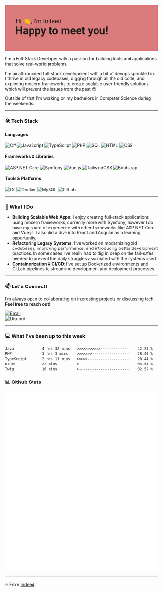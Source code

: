 <img src="https://github.com/Indeedornot/Indeedornot/blob/main/header.png" alt="Hi, I'm Indeed. Happy to meet you">

I'm a Full-Stack Developer with a passion for building tools and applications that solve real-world problems. 

I'm an all-rounded full-stack development with a bit of devops sprinkled in.
<br>I thrive in old legacy codebases, digging through all the old code, and exploring modern frameworks to create scalable user-friendly solutions which will prevent the issues from the past 😉

Outside of that I'm working on my bachelors in Computer Science during the weekends.

---

### 🛠️ Tech Stack

#### **Languages**
![C#](https://img.shields.io/badge/-C%23-239120?logo=c-sharp&logoColor=white)
![JavaScript](https://img.shields.io/badge/-JavaScript-F7DF1E?logo=javascript&logoColor=black)
![TypeScript](https://img.shields.io/badge/-TypeScript-3178C6?logo=typescript&logoColor=white)
![PHP](https://img.shields.io/badge/-PHP-777BB4?logo=php&logoColor=white)
![SQL](https://img.shields.io/badge/-SQL-4479A1?logo=mysql&logoColor=white)
![HTML](https://img.shields.io/badge/-HTML-E34F26?logo=html5&logoColor=white)
![CSS](https://img.shields.io/badge/-CSS-1572B6?logo=css3&logoColor=white)

#### **Frameworks & Libraries**
![ASP.NET Core](https://img.shields.io/badge/-ASP.NET%20Core-512BD4?logo=.net&logoColor=white)
![Symfony](https://img.shields.io/badge/-Symfony-000000?logo=symfony&logoColor=white)
![Vue.js](https://img.shields.io/badge/-Vue.js-4FC08D?logo=vue.js&logoColor=white)
![TailwindCSS](https://img.shields.io/badge/-TailwindCSS-06B6D4?logo=tailwind-css&logoColor=white)
![Bootstrap](https://img.shields.io/badge/-Bootstrap-7952B3?logo=bootstrap&logoColor=white)

#### **Tools & Platforms**
![Git](https://img.shields.io/badge/-Git-F05032?logo=git&logoColor=white)
![Docker](https://img.shields.io/badge/-Docker-2496ED?logo=docker&logoColor=white)
![MySQL](https://img.shields.io/badge/-MySQL-4479A1?logo=mysql&logoColor=white)
![GitLab](https://img.shields.io/badge/-GitLab-FCA121?logo=gitlab&logoColor=white)

---

### 🚀 What I Do

- **Building Scalable Web Apps**: I enjoy creating full-stack applications using modern frameworks, currently more with Symfony, however I do have my share of experience with other frameworks like ASP.NET Core and Vue.js. I also did a dive into React and Angular as a learning oppurtunity,
- **Refactoring Legacy Systems**: I’ve worked on modernizing old codebases, improving performance, and introducing better development practices. In some cases I've really had to dig in deep on the fail-safes needed to prevent the daily struggles associated with the systems used.
- **Containerization & CI/CD**: I’ve set up Dockerized environments and GitLab pipelines to streamline development and deployment processes.

---

### 📫 Let's Connect!
I’m always open to collaborating on interesting projects or discussing tech. 
<br><b>Feel free to reach out!  </b>

[![Email](https://img.shields.io/badge/Email-gravitybarek%40gmail.com-D14836?style=for-the-badge&logo=gmail&logoColor=white)](mailto:gravitybartek@gmail.com)  
![Discord](https://img.shields.io/badge/Discord-CaughtInDeed-5865F2?style=for-the-badge&logo=discord&logoColor=white)

---

### 💻 What I've been up to this week
<!--START_SECTION:waka-->

```txt
Java             4 hrs 32 mins   >>>>>>>>>>>--------------   42.23 %
PHP              3 hrs 3 mins    >>>>>>>------------------   28.40 %
TypeScript       2 hrs 11 mins   >>>>>--------------------   20.44 %
Other            22 mins         >------------------------   03.55 %
Twig             16 mins         >------------------------   02.55 %
```

<!--END_SECTION:waka-->

### 📊 Github Stats
<a href='https://github.com/indeedornot/github-stats-transparent'>
  
![Stats Overview](https://raw.githubusercontent.com/indeedornot/github-stats-transparent/output/generated/overview.svg)
![Most Used Languages](https://raw.githubusercontent.com/indeedornot/github-stats-transparent/output/generated/languages.svg)

</a>


---- 
⭐️ From [Indeed](https://github.com/Indeedornot)
